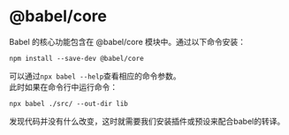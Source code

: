# @babel/core

Babel 的核心功能包含在 @babel/core 模块中。通过以下命令安装：

```
npm install --save-dev @babel/core
```

可以通过`npx babel --help`查看相应的命令参数。  
此时如果在命令行中运行命令：

```
npx babel ./src/ --out-dir lib
```

发现代码并没有什么改变，这时就需要我们安装插件或预设来配合babel的转译。


